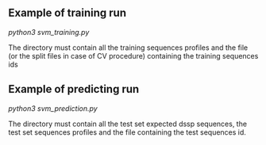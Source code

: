 ## Example of training run
*python3 svm_training.py <directory>*
 
The directory must contain all the training sequences profiles and the file (or the split files in case of CV procedure) containing the training sequences ids
  
## Example of predicting run

*python3 svm_prediction.py <directory>*
 
The directory must contain all the test set expected dssp sequences, the test set sequences profiles and the file containing the test sequences id.
